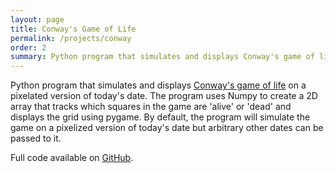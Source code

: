 ```yaml
---
layout: page
title: Conway's Game of Life
permalink: /projects/conway
order: 2
summary: Python program that simulates and displays Conway's game of life on a pixelated version of today's date.
---
```

Python program that simulates and displays <a href="https://en.wikipedia.org/wiki/Conway%27s_Game_of_Life">Conway's game of life</a> on a pixelated version of today's date.
The program uses Numpy to create a 2D array that tracks which squares in the game are 'alive' or 'dead' and displays the grid using pygame.
By default, the program will simulate the game on a pixelized version of today's date but arbitrary other dates can be passed to it.

Full code available on <a href="https://github.com/bmwaldman0918/conway">GitHub</a>.